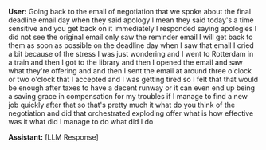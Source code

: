 **User:**
Going back to the email of negotiation that we spoke about the final deadline email day when they said apology I mean they said today's a time sensitive and you get back on it immediately I responded saying apologies I did not see the original email only saw the reminder email I will get back to them as soon as possible on the deadline day when I saw that email I cried a bit because of the stress I was just wondering and I went to Rotterdam in a train and then I got to the library and then I opened the email and saw what they're offering and and then I sent the email at around three o'clock or two o'clock that I accepted and I was getting tired so I felt that that would be enough after taxes to have a decent runway or it can even end up being a saving grace in compensation for my troubles if I manage to find a new job quickly after that so that's pretty much it what do you think of the negotiation and did that orchestrated exploding offer what is how effective was it what did I manage to do what did I do

**Assistant:**
[LLM Response]

